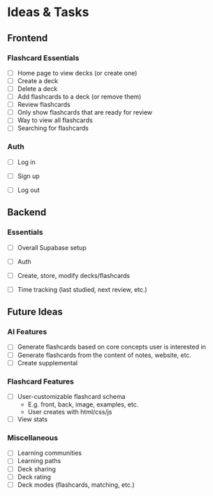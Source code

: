 # Ideas & Tasks

## Frontend

### Flashcard Essentials

- [ ] Home page to view decks (or create one)
- [ ] Create a deck
- [ ] Delete a deck
- [ ] Add flashcards to a deck (or remove them)
- [ ] Review flashcards
- [ ] Only show flashcards that are ready for review 
- [ ] Way to view all flashcards
- [ ] Searching for flashcards

### Auth

- [ ] Log in
- [ ] Sign up
- [ ] Log out


## Backend

### Essentials

- [ ] Overall Supabase setup
- [ ] Auth
- [ ] Create, store, modify decks/flashcards
- [ ] Time tracking (last studied, next review, etc.)


## Future Ideas

### AI Features
- [ ] Generate flashcards based on core concepts user is interested in
- [ ] Generate flashcards from the content of notes, website, etc.
- [ ] Create supplemental 

### Flashcard Features
- [ ] User-customizable flashcard schema 
  - E.g. front, back, image, examples, etc.
  - User creates with html/css/js
- [ ] View stats

### Miscellaneous
- [ ] Learning communities
- [ ] Learning paths
- [ ] Deck sharing
- [ ] Deck rating
- [ ] Deck modes (flashcards, matching, etc.)
